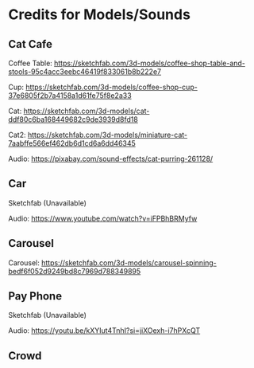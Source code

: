# Credits for Models/Sounds

## Cat Cafe
Coffee Table: https://sketchfab.com/3d-models/coffee-shop-table-and-stools-95c4acc3eebc46419f833061b8b222e7 

Cup: https://sketchfab.com/3d-models/coffee-shop-cup-37e6805f2b7a4158a1d61fe75f8e2a33

Cat: https://sketchfab.com/3d-models/cat-ddf80c6ba168449682c9de3939d8fd18

Cat2: https://sketchfab.com/3d-models/miniature-cat-7aabffe566ef462db6d1cd6a6dd46345

Audio: https://pixabay.com/sound-effects/cat-purring-261128/

## Car
Sketchfab (Unavailable)

Audio: https://www.youtube.com/watch?v=iFPBhBRMyfw

## Carousel
Carousel: https://sketchfab.com/3d-models/carousel-spinning-bedf6f052d9249bd8c7969d788349895

## Pay Phone
Sketchfab (Unavailable)

Audio: https://youtu.be/kXYIut4TnhI?si=jiXOexh-i7hPXcQT

## Crowd
